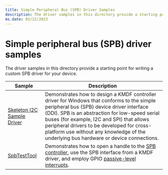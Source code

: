 ```yaml
---
title: Simple Peripheral Bus (SPB) Driver Samples
description: The driver samples in this directory provide a starting point for writing a custom SPB driver for your device.
ms.date: 03/22/2023
---
```


# Simple peripheral bus (SPB) driver samples

The driver samples in this directory provide a starting point for writing a custom SPB driver for your device.

| Sample | Description |
| --- | --- |
| [Skeleton I2C Sample Driver](/samples/microsoft/windows-driver-samples/skeleton-i2c-sample-driver) | Demonstrates how to design a KMDF controller driver for Windows that conforms to the simple peripheral bus (SPB) device driver interface (DDI). SPB is an abstraction for low-speed serial buses (for example, I2C and SPI) that allows peripheral drivers to be developed for cross-platform use without any knowledge of the underlying bus hardware or device connections. |
| [SpbTestTool](/samples/microsoft/windows-driver-samples/spbtesttool) | Demonstrates how to open a handle to the [SPB controller](../spb/spb-controller-drivers.md), use the SPB interface from a KMDF driver, and employ GPIO [passive-level interrupts](../wdf/supporting-passive-level-interrupts.md). |
